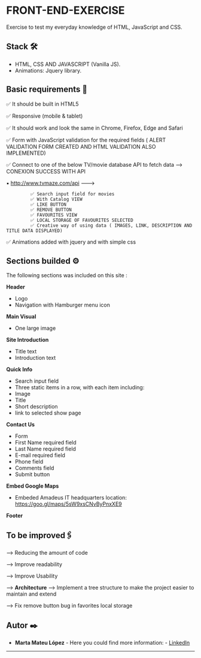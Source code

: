# FRONT-END-EXERCISE


 Exercise to test my everyday knowledge of HTML, JavaScript and CSS.
 
 ## Stack 🛠️

 * HTML, CSS AND JAVASCRIPT (Vanilla JS). 
 * Animations: Jquery library.
 
 
 ## Basic requirements 🔧
 

✅ It should be built in HTML5

✅ Responsive (mobile & tablet)

✅ It should work and look the same in Chrome, Firefox, Edge and Safari

✅ Form with JavaScript validation for the required fields ( ALERT VALIDATION FORM CREATED AND HTML VALIDATION ALSO IMPLEMENTED)

✅ Connect to one of the below TV/movie database API to fetch data --> CONEXION SUCCESS WITH API 

▪ http://www.tvmaze.com/api ---> 
                                                            
             ✅ Search input field for movies
             ✅ With Catalog VIEW
             ✅ LIKE BUTTON
             ✅ REMOVE BUTTON
             ✅ FAVOURITES VIEW
             ✅ LOCAL STORAGE OF FAVOURITES SELECTED
             ✅ Creative way of using data ( IMAGES, LINK, DESCRIPTION AND TITLE DATA DISPLAYED)
                                                            
✅ Animations added with jquery and with simple css

                                                            
                                                         

## Sections builded ⚙️

The following sections was included on this site :

**Header**
* Logo
* Navigation with Hamburger menu icon

**Main Visual**
* One large image

**Site Introduction**
 * Title text
 * Introduction text
 
**Quick Info**

* Search input field
* Three static items in a row, with each item including:
* Image
* Title
* Short description
* link to selected show page

**Contact Us**
* Form
* First Name required field
* Last Name required field
* E-mail required field
* Phone field
* Comments field
* Submit button

**Embed Google Maps**
* Embeded Amadeus IT headquarters location: https://goo.gl/maps/5sW9xsCNvByPnxXE9

**Footer**


## To be improved🖇️

--> Reducing the amount of code

--> Improve readability

--> Improve Usability

--> **Architecture** --> Implement a tree structure to make the project easier to maintain and extend

--> Fix remove button bug in favorites local storage 

## Autor ✒️

* **Marta Mateu López** - Here you could find more information: - [LinkedIn](https://www.linkedin.com/in/marta-mateu/)

---

 
 
